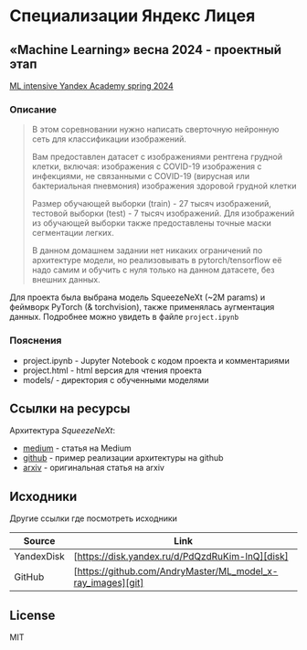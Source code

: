 # Специализации Яндекс Лицея
## «Machine Learning» весна 2024 - проектный этап

[ML intensive Yandex Academy spring 2024][intensive]

### Описание

> В этом соревновании нужно написать сверточную нейронную сеть для классификации изображений.
> 
> Вам предоставлен датасет с изображениями рентгена грудной клетки, включая: изображения с COVID-19
> изображения с инфекциями, не связанными с COVID-19 (вирусная или бактериальная пневмония)
> изображения здоровой грудной клетки
> 
> Размер обучающей выборки (train) - 27 тысяч изображений, тестовой выборки (test) - 7 тысяч изображений.
> Для изображений из обучающей выборки также предоставлены точные маски сегментации легких.
> 
> В данном домашнем задании нет никаких ограничений по архитектуре модели, но реализовывать в pytorch/tensorflow её надо самим и обучить с нуля только на данном датасете, без внешних данных.

Для проекта была выбрана модель SqueezeNeXt (~2M params) и феймворк PyTorch (& torchvision), также применялась аугментация данных. Подробнее можно увидеть в файле `project.ipynb` 

### Пояснения

- project.ipynb - Jupyter Notebook с кодом проекта и комментариями
- project.html - html версия для чтения проекта
- models/ - директория с обученными моделями

## Ссылки на ресурсы

Архитектура _SqueezeNeXt_:

- [medium] - статья на Medium
- [github] - пример реализации архитектуры на github
- [arxiv] - оригинальная статья на arxiv

## Исходники

Другие ссылки где посмотреть исходники

| Source | Link |
| ------ | ------ |
| YandexDisk | [https://disk.yandex.ru/d/PdQzdRuKim-lnQ][disk] |
| GitHub | [https://github.com/AndryMaster/ML_model_x-ray_images][git] |

## License
MIT


   [intensive]: <https://www.kaggle.com/competitions/ml-intensive-yandex-academy-spring-2024/overview>
   [disk]: <https://disk.yandex.ru/d/PdQzdRuKim-lnQ>
   [git]: <https://github.com/AndryMaster/ML_model_x-ray_images>
   
   [medium]: <https://sh-tsang.medium.com/reading-squeezenext-hardware-aware-neural-network-design-image-classification-3fc8d1d3f76>
   [github]: <https://github.com/osmr/imgclsmob/blob/c03fa67de3c9e454e9b6d35fe9cbb6b15c28fda7/pytorch/pytorchcv/models/squeezenext.py>
   [arxiv]: <https://arxiv.org/abs/1803.10615>
